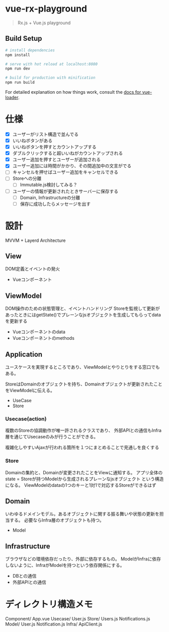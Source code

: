 # vue-rx-playground

> Rx.js + Vue.js playground

## Build Setup

``` bash
# install dependencies
npm install

# serve with hot reload at localhost:8080
npm run dev

# build for production with minification
npm run build
```

For detailed explanation on how things work, consult the [docs for vue-loader](http://vuejs.github.io/vue-loader).

# 仕様
- [x] ユーザーがリスト構造で並んでる
- [x] いいねボタンがある
- [x] いいねボタンを押すとカウントアップする
- [x] ダブルクリックすると超いいねがカウントアップされる
- [x] ユーザー追加を押すとユーザーが追加される
- [x] ユーザー追加には時間がかかり、その間追加中の文言がでる
- [ ] キャンセルを押せばユーザー追加をキャンセルできる
- [ ] Storeへの分離
  - [ ] Immutable.js検討してみる？
- [ ] ユーザーの情報が更新されたときサーバーに保存する
  - [ ] Domain, Infrastructureの分離
  - [ ] 保存に成功したらメッセージを出す

# 設計
MVVM + Layerd Architecture

## View
DOM定義とイベントの発火

- Vueコンポーネント

## ViewModel
DOM操作のための状態管理と、イベントハンドリング
Storeを監視して更新があったときにはgetState()でプレーンなjsオブジェクトを生成してもらってdataを更新する

- Vueコンポーネントのdata
- Vueコンポーネントのmethods

## Application
ユースケースを実現するところであり、ViewModelとやりとりをする窓口でもある。

StoreはDomainのオブジェクトを持ち、Domainオブジェクトが更新されたことをViewModelに伝える。

- UseCase
- Store

### Usecase(action)
複数のStoreの協調動作が唯一許されるクラスであり、
外部APIとの通信もInfra層を通じてUsecaseのみが行うことができる。

複雑化しやすいAjaxが行われる箇所を１つにまとめることで見通しを良くする

### Store
Domainの集約と、Domainが変更されたことをViewに通知する。
アプリ全体のstate = Storeが持つModelから生成されるプレーンなjsオブジェクト
という構造になる。
ViewModelのdataの1つのキーと1対1で対応するStoreができるはず

## Domain
いわゆるドメインモデル。あるオブジェクトに関する振る舞いや状態の更新を担当する。
必要ならInfra層のオブジェクトも持つ。

- Model

## Infrastructure
ブラウザなどの環境依存だったり、外部に依存するもの。
ModelがInfraに依存しないように、InfraがModelを持つという依存関係にする。

- DBとの通信
- 外部APIとの通信

# ディレクトリ構造メモ

Component/
  App.vue
Usecase/
  User.js
Store/
  Users.js
  Notifications.js
Model/
  User.js
  Notification.js
Infra/
  ApiClient.js

